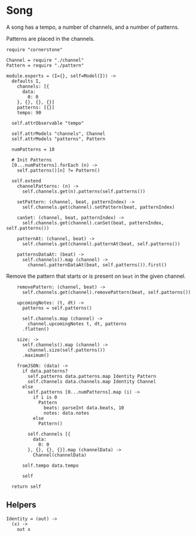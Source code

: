 Song
====

A song has a tempo, a number of channels, and a number of patterns.

Patterns are placed in the channels.

    require "cornerstone"

    Channel = require "./channel"
    Pattern = require "./pattern"

    module.exports = (I={}, self=Model(I)) ->
      defaults I,
        channels: [{
          data:
            0: 0
        }, {}, {}, {}]
        patterns: [{}]
        tempo: 90

      self.attrObservable "tempo"

      self.attrModels "channels", Channel
      self.attrModels "patterns", Pattern

      numPatterns = 10

      # Init Patterns
      [0...numPatterns].forEach (n) ->
        self.patterns()[n] ?= Pattern()

      self.extend
        channelPatterns: (n) ->
          self.channels.get(n).patterns(self.patterns())

        setPattern: (channel, beat, patternIndex) ->
          self.channels.get(channel).setPattern(beat, patternIndex)

        canSet: (channel, beat, patternIndex) ->
          self.channels.get(channel).canSet(beat, patternIndex, self.patterns())

        patternAt: (channel, beat) ->
          self.channels.get(channel).patternAt(beat, self.patterns())

        patternsDataAt: (beat) ->
          self.channels().map (channel) ->
            channel.patternDataAt(beat, self.patterns()).first()

Remove the pattern that starts or is present on `beat` in the given channel.

        removePattern: (channel, beat) ->
          self.channels.get(channel).removePattern(beat, self.patterns())

        upcomingNotes: (t, dt) ->
          patterns = self.patterns()

          self.channels.map (channel) ->
            channel.upcomingNotes t, dt, patterns
          .flatten()

        size: ->
          self.channels().map (channel) ->
            channel.size(self.patterns())
          .maximum()

        fromJSON: (data) ->
          if data.patterns?
            self.patterns data.patterns.map Identity Pattern
            self.channels data.channels.map Identity Channel
          else
            self.patterns [0...numPatterns].map (i) ->
              if i is 0
                Pattern
                  beats: parseInt data.beats, 10
                  notes: data.notes
              else
                Pattern()

            self.channels [{
              data:
                0: 0
            }, {}, {}, {}].map (channelData) ->
              Channel(channelData)

          self.tempo data.tempo

          self

      return self

Helpers
-------

    Identity = (out) ->
      (x) ->
        out x
